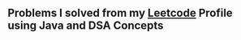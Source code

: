 ## Problems I solved from my [Leetcode](https://leetcode.com/aswath1708/) Profile using Java and DSA Concepts
